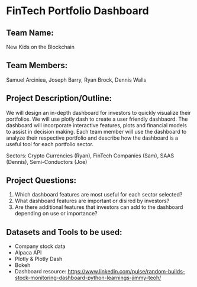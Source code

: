 # FinTech Portfolio Dashboard

## Team Name:
New Kids on the Blockchain

## Team Members:
Samuel Arciniea, Joseph Barry, Ryan Brock, Dennis Walls 

## Project Description/Outline:
We will design an in-depth dashboard for investors to quickly visualize their portfolios. We will use plotly dash to create a user friendly dashbaord. The dashboard will incorporate interactive features, plots and financial models to assist in decision making. Each team member will use the dashboard to analyze their respective portfolio  and describe how the dashboard is a useful tool for each portfolio sector. 

Sectors: Crypto Currencies (Ryan), FinTech Companies (Sam), SAAS (Dennis), Semi-Conductors (Joe)

## Project Questions: 
1. Which dashboard features are most useful for each sector selected?
2. What dashboard features are important or disired by investors? 
3. Are there additional features that investors can add to the dashboard depending on use or importance? 

## Datasets and Tools to be used:
* Company stock data  
* Alpaca API
* Plotly & Plotly Dash
* Bokeh
* Dashboard resource: https://www.linkedin.com/pulse/random-builds-stock-monitoring-dashboard-python-learnings-jimmy-teoh/
